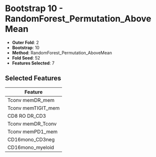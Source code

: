 # Bootstrap 10 - RandomForest_Permutation_AboveMean

- **Outer Fold**: 2
- **Bootstrap**: 10
- **Method**: RandomForest_Permutation_AboveMean
- **Fold Seed**: 52
- **Features Selected**: 7

## Selected Features

| Feature |
|---------|
| Tconv memDR_mem |
| Tconv memTIGIT_mem |
| CD8 RO DR_CD3 |
| Tconv memDR_Tconv |
| Tconv memPD1_mem |
| CD16mono_CD3neg |
| CD16mono_myeloid |
